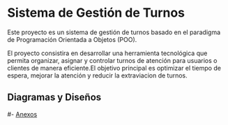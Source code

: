 # Sistema de Gestión de Turnos

Este proyecto es un sistema de gestión de turnos basado en el paradigma de Programación Orientada a Objetos (POO).

El proyecto consistira en desarrollar una herramienta tecnológica que permita organizar, asignar y controlar turnos de atención para usuarios o clientes de manera eficiente.El objetivo principal es optimizar el tiempo de espera, mejorar la atención y reducir la extraviacion de turnos.

## Diagramas y Diseños  
#- [Anexos](anexos.md)
